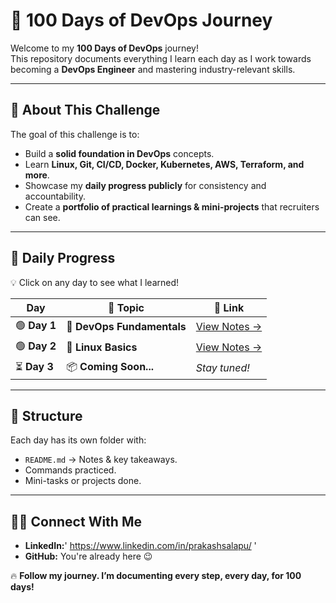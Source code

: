 # 🚀 100 Days of DevOps Journey

Welcome to my **100 Days of DevOps** journey!  
This repository documents everything I learn each day as I work towards becoming a **DevOps Engineer** and mastering industry-relevant skills.

---

## 📌 About This Challenge
The goal of this challenge is to:
- Build a **solid foundation in DevOps** concepts.
- Learn **Linux, Git, CI/CD, Docker, Kubernetes, AWS, Terraform, and more**.
- Showcase my **daily progress publicly** for consistency and accountability.
- Create a **portfolio of practical learnings & mini-projects** that recruiters can see.

---

## 📅 Daily Progress

💡 Click on any day to see what I learned!

| Day | 📖 Topic | 🔗 Link |
|-----|---------|---------|
| 🟢 **Day 1** | 🚀 **DevOps Fundamentals** | [View Notes →](01-Intro-to-DevOps\Fundamentals.md) |
| 🟢 **Day 2** | 🐧 **Linux Basics** | [View Notes →](./Day-02-Linux-Basics/README.md) |
| ⏳ **Day 3** | 📦 **Coming Soon...** | _Stay tuned!_ |

---

## 📂 Structure
Each day has its own folder with:
- `README.md` → Notes & key takeaways.
- Commands practiced.
- Mini-tasks or projects done.

---

## 🧑‍💻 Connect With Me
- **LinkedIn:**' https://www.linkedin.com/in/prakashsalapu/ '
- **GitHub:** You're already here 😉


🔥 **Follow my journey. I’m documenting every step, every day, for 100 days!**
